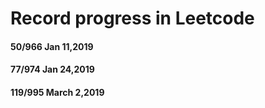 # Record progress in Leetcode
#### 50/966 Jan 11,2019
#### 77/974 Jan 24,2019
#### 119/995 March 2,2019
